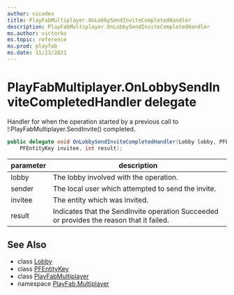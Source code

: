 ```yaml
---
author: vicodex
title: PlayFabMultiplayer.OnLobbySendInviteCompletedHandler
description: PlayFabMultiplayer.OnLobbySendInviteCompletedHandler
ms.author: victorku
ms.topic: reference
ms.prod: playfab
ms.date: 11/23/2021
---
```


# PlayFabMultiplayer.OnLobbySendInviteCompletedHandler delegate

Handler for when the operation started by a previous call to !:PlayFabMultiplayer.SendInvite() completed.

```csharp
public delegate void OnLobbySendInviteCompletedHandler(Lobby lobby, PFEntityKey sender, 
    PFEntityKey invitee, int result);
```

| parameter | description |
| --- | --- |
| lobby | The lobby involved with the operation. |
| sender | The local user which attempted to send the invite. |
| invitee | The entity which was invited. |
| result | Indicates that the SendInvite operation Succeeded or provides the reason that it failed. |

## See Also

* class [Lobby](./Lobby.md)
* class [PFEntityKey](./PFEntityKey.md)
* class [PlayFabMultiplayer](./PlayFabMultiplayer.md)
* namespace [PlayFab.Multiplayer](../PlayFabMultiplayerSDK.md)

